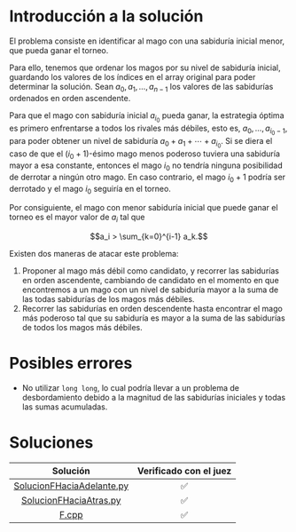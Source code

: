 # Introducción a la solución
El problema consiste en identificar al mago con una sabiduría inicial menor, que pueda ganar el torneo.

Para ello, tenemos que ordenar los magos por su nivel de sabiduría inicial, guardando los valores de los índices en el
array original para poder determinar la solución. Sean $a_0, a_1, \ldots, a_{n-1}$ los valores
de las sabidurías ordenados en orden ascendente.

Para que el mago con sabiduría inicial $a_{i_0}$ pueda ganar, la estrategia óptima es primero enfrentarse a todos
los rivales más débiles, esto es, $a_0, \ldots, a_{i_0-1}$, para poder obtener un nivel de sabiduría
$a_0 + a_1 + \cdots + a_{i_0}$. Si se diera el caso de que el $(i_0 + 1)$-ésimo mago menos poderoso tuviera una sabiduría
mayor a esa constante, entonces el mago $i_0$ no tendría ninguna posibilidad de derrotar a ningún otro mago. En caso
contrario, el mago $i_0 + 1$ podría ser derrotado y el mago $i_0$ seguiría en el torneo.

Por consiguiente, el mago con menor sabiduría inicial que puede ganar el torneo es el mayor valor de $a_i$ tal que

$$a_i > \sum_{k=0}^{i-1} a_k.$$

Existen dos maneras de atacar este problema:

1. Proponer al mago más débil como candidato, y recorrer las sabidurías en orden ascendente, cambiando de candidato en
   el momento en que encontremos a un mago con un nivel de sabiduría mayor a la suma de las todas sabidurías de los 
   magos más débiles.
2. Recorrer las sabidurías en orden descendente hasta encontrar el mago más poderoso tal que su sabiduría es mayor a la
   suma de las sabidurías de todos los magos más débiles.

# Posibles errores

- No utilizar `long long`, lo cual podría llevar a un problema de desbordamiento debido a la magnitud de las sabidurías
  iniciales y todas las sumas acumuladas.

# Soluciones

|                          Solución                          | Verificado con el juez |
|:----------------------------------------------------------:|:----------------------:|
| [SolucionFHaciaAdelante.py](src/SolucionFHaciaAdelante.py) |   :white_check_mark:   |
|    [SolucionFHaciaAtras.py](src/SolucionFHaciaAtras.py)    |   :white_check_mark:   |
|    [F.cpp](src/F.cpp)                                      |   :white_check_mark:   |
